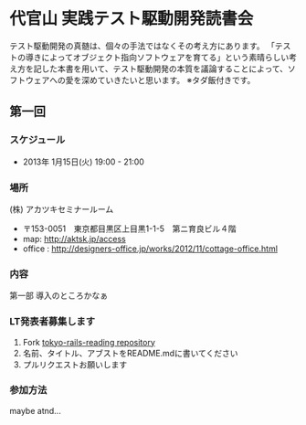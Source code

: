 代官山 実践テスト駆動開発読書会
=======================
テスト駆動開発の真髄は、個々の手法ではなくその考え方にあります。
「テストの導きによってオブジェクト指向ソフトウェアを育てる」という素晴らしい考え方を記した本書を用いて、テスト駆動開発の本質を議論することによって、ソフトウェアへの愛を深めていきたいと思います。
※タダ飯付きです。

## 第一回
### スケジュール
* 2013年 1月15日(火) 19:00 - 21:00

### 場所
(株) アカツキセミナールーム

* 〒153-0051　東京都目黒区上目黒1-1-5　第ニ育良ビル４階
* map: http://aktsk.jp/access
* office : http://designers-office.jp/works/2012/11/cottage-office.html

### 内容

第一部 導入のところかなぁ

### LT発表者募集します
1. Fork [tokyo-rails-reading repository](http://github.com/aktsk/tokyo-reading-rails)
2. 名前、タイトル、アブストをREADME.mdに書いてください
3. プルリクエストお願いします

### 参加方法
maybe atnd...

